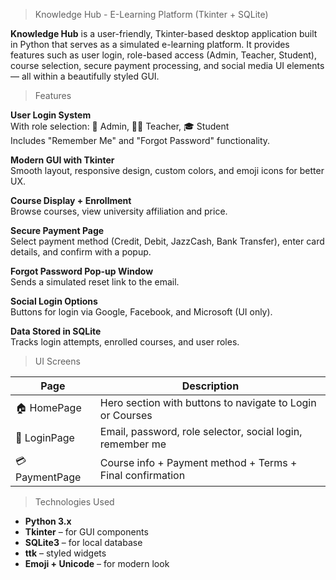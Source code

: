 >Knowledge Hub - E-Learning Platform (Tkinter + SQLite)

**Knowledge Hub** is a user-friendly, Tkinter-based desktop application built in Python that serves as a simulated e-learning platform. It provides features such as user login, role-based access (Admin, Teacher, Student), course selection, secure payment processing, and social media UI elements — all within a beautifully styled GUI.

>Features

**User Login System**  
  With role selection: 👑 Admin, 👩‍🏫 Teacher, 🎓 Student  
  Includes "Remember Me" and "Forgot Password" functionality.

**Modern GUI with Tkinter**  
  Smooth layout, responsive design, custom colors, and emoji icons for better UX.

**Course Display + Enrollment**  
  Browse courses, view university affiliation and price.

**Secure Payment Page**  
  Select payment method (Credit, Debit, JazzCash, Bank Transfer), enter card details, and confirm with a popup.

**Forgot Password Pop-up Window**  
  Sends a simulated reset link to the email.

**Social Login Options**  
  Buttons for login via Google, Facebook, and Microsoft (UI only).

**Data Stored in SQLite**  
  Tracks login attempts, enrolled courses, and user roles.

>UI Screens

| Page | Description |
|------|-------------|
| 🏠 HomePage | Hero section with buttons to navigate to Login or Courses |
| 🔐 LoginPage | Email, password, role selector, social login, remember me |
| 💳 PaymentPage | Course info + Payment method + Terms + Final confirmation |

>Technologies Used

- **Python 3.x**
- **Tkinter** – for GUI components
- **SQLite3** – for local database
- **ttk** – styled widgets
- **Emoji + Unicode** – for modern look

